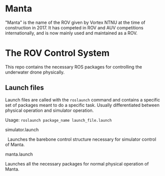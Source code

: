 # Manta
"Manta" is the name of the ROV given by Vortex NTNU at the time of construction in 2017.
It has competed in ROV and AUV competitions internationally, and is now mainly used and maintained as a ROV.

# The ROV Control System
This repo contains the necessary ROS packages for controlling the underwater drone physically.

## Launch files
Launch files are called with the `roslaunch` command and contains a specific set of packages meant to do a specific task. Usually differentiated between physical operation and simulator operation.


Usage:
`roslaunch package_name launch_file.launch`


simulator.launch

&nbsp;&nbsp;Launches the barebone control structure necessary for simulator control of Manta.
  
manta.launch

  Launches all the necessary packages for normal physical operation of Manta.
